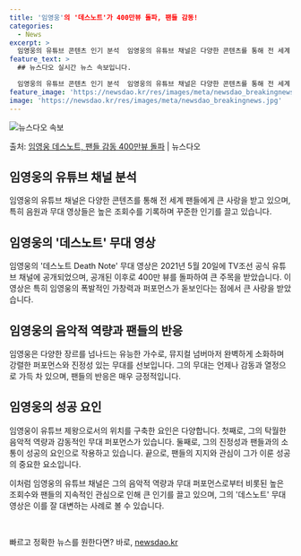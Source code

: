 ```yaml
---
title: '임영웅'의 '데스노트'가 400만뷰 돌파, 팬들 감동!
categories:
  - News
excerpt: >
  임영웅의 유튜브 콘텐츠 인기 분석  임영웅의 유튜브 채널은 다양한 콘텐츠를 통해 전 세계 팬들에게 큰 사랑을…
feature_text: >
  ## 뉴스다오 실시간 뉴스 속보입니다.

  임영웅의 유튜브 콘텐츠 인기 분석  임영웅의 유튜브 채널은 다양한 콘텐츠를 통해 전 세계 팬들에게 큰 사랑을…
feature_image: 'https://newsdao.kr/res/images/meta/newsdao_breakingnews.jpg'
image: 'https://newsdao.kr/res/images/meta/newsdao_breakingnews.jpg'
---
```


![뉴스다오 속보](https://newsdao.kr/res/images/meta/newsdao_breakingnews.jpg)

<p>출처: <a href="https://newsdao.kr/4804" rel="dofollow">임영웅 데스노트, 팬들 감동 400만뷰 돌파</a> | 뉴스다오</p>

<h2 data-ke-size="size26">임영웅의 유튜브 채널 분석</h2>
임영웅의 유튜브 채널은 다양한 콘텐츠를 통해 전 세계 팬들에게 큰 사랑을 받고 있으며, 특히 음원과 무대 영상들은 높은 조회수를 기록하며 꾸준한 인기를 끌고 있습니다.

<h2 data-ke-size="size26">임영웅의 '데스노트' 무대 영상</h2>
임영웅의 '데스노트 Death Note' 무대 영상은 2021년 5월 20일에 TV조선 공식 유튜브 채널에 공개되었으며, 공개된 이후로 400만 뷰를 돌파하여 큰 주목을 받았습니다. 이 영상은 특히 임영웅의 폭발적인 가창력과 퍼포먼스가 돋보인다는 점에서 큰 사랑을 받았습니다.

<h2 data-ke-size="size26">임영웅의 음악적 역량과 팬들의 반응</h2>
임영웅은 다양한 장르를 넘나드는 유능한 가수로, 뮤지컬 넘버마저 완벽하게 소화하며 강렬한 퍼포먼스와 진정성 있는 무대를 선보입니다. 그의 무대는 언제나 감동과 열정으로 가득 차 있으며, 팬들의 반응은 매우 긍정적입니다.

<h2 data-ke-size="size26">임영웅의 성공 요인</h2>
임영웅이 유튜브 제왕으로서의 위치를 구축한 요인은 다양합니다. 첫째로, 그의 탁월한 음악적 역량과 감동적인 무대 퍼포먼스가 있습니다. 둘째로, 그의 진정성과 팬들과의 소통이 성공의 요인으로 작용하고 있습니다. 끝으로, 팬들의 지지와 관심이 그가 이룬 성공의 중요한 요소입니다.

이처럼 임영웅의 유튜브 채널은 그의 음악적 역량과 무대 퍼포먼스로부터 비롯된 높은 조회수와 팬들의 지속적인 관심으로 인해 큰 인기를 끌고 있으며, 그의 '데스노트' 무대 영상은 이를 잘 대변하는 사례로 볼 수 있습니다. <p data-ke-size="size16">&nbsp;</p> 

빠르고 정확한 뉴스를 원한다면? 바로, <a href="https://newsdao.kr" rel="dofollow">newsdao.kr</a>


